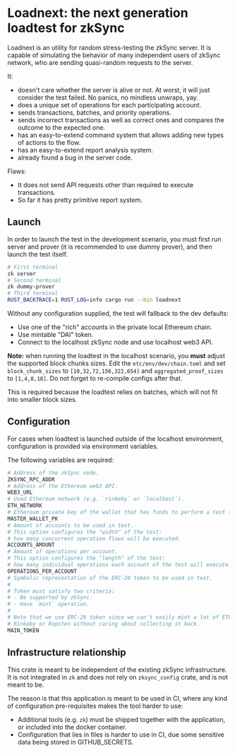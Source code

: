 # Loadnext: the next generation loadtest for zkSync

Loadnext is an utility for random stress-testing the zkSync server.
It is capable of simulating the behavior of many independent users of zkSync network, who are sending quasi-random
requests to the server.

It:
- doesn't care whether the server is alive or not. At worst, it will just consider the test failed.
  No panics, no mindless unwraps, yay.
- does a unique set of operations for each participating account.
- sends transactions, batches, and priority operations.
- sends incorrect transactions as well as correct ones and compares the outcome to the expected one.
- has an easy-to-extend command system that allows adding new types of actions to the flow.
- has an easy-to-extend report analysis system.
- already found a bug in the server code.

Flaws:
- It does not send API requests other than required to execute transactions.
- So far it has pretty primitive report system.

## Launch

In order to launch the test in the development scenario, you must first run server and prover (it is recommended
to use dummy prover), and then launch the test itself.

```sh
# First terminal
zk server
# Second terminal
zk dummy-prover
# Third terminal
RUST_BACKTRACE=1 RUST_LOG=info cargo run --bin loadnext
```

Without any configuration supplied, the test will fallback to the dev defaults:

- Use one of the "rich" accounts in the private local Ethereum chain.
- Use mintable "DAI" token.
- Connect to the localhost zkSync node and use localhost web3 API.

**Note:** when running the loadtest in the localhost scenario, you **must** adjust the supported block chunks sizes.
Edit the `etc/env/dev/chain.toml` and set `block_chunk_sizes` to `[10,32,72,156,322,654]` and `aggregated_proof_sizes`
to `[1,4,8,18]`. Do not forget to re-compile configs after that.

This is required because the loadtest relies on batches, which will not fit into smaller block sizes.

## Configuration

For cases when loadtest is launched outside of the localhost environment, configuration is provided via environment
variables.

The following variables are required:

```sh
# Address of the zkSync node.
ZKSYNC_RPC_ADDR
# Address of the Ethereum web3 API.
WEB3_URL
# Used Ethereum network (e.g. `rinkeby` or `localhost`).
ETH_NETWORK
# Ethereum private key of the wallet that has funds to perform a test (without `0x` prefix).
MASTER_WALLET_PK
# Amount of accounts to be used in test.
# This option configures the "width" of the test:
# how many concurrent operation flows will be executed.
ACCOUNTS_AMOUNT
# Amount of operations per account.
# This option configures the "length" of the test:
# how many individual operations each account of the test will execute.
OPERATIONS_PER_ACCOUNT
# Symbolic representation of the ERC-20 token to be used in test.
# 
# Token must satisfy two criteria:
# - Be supported by zkSync.
# - Have `mint` operation.
# 
# Note that we use ERC-20 token since we can't easily mint a lot of ETH on
# Rinkeby or Ropsten without caring about collecting it back.
MAIN_TOKEN
```

## Infrastructure relationship

This crate is meant to be independent of the existing zkSync infrastructure. It is not integrated in `zk` and does not
rely on `zksync_config` crate, and is not meant to be.

The reason is that this application is meant to be used in CI, where any kind of configuration pre-requisites makes the
tool harder to use:

- Additional tools (e.g. `zk`) must be shipped together with the application, or included into the docker container.
- Configuration that lies in files is harder to use in CI, due some sensitive data being stored in GITHUB_SECRETS.

